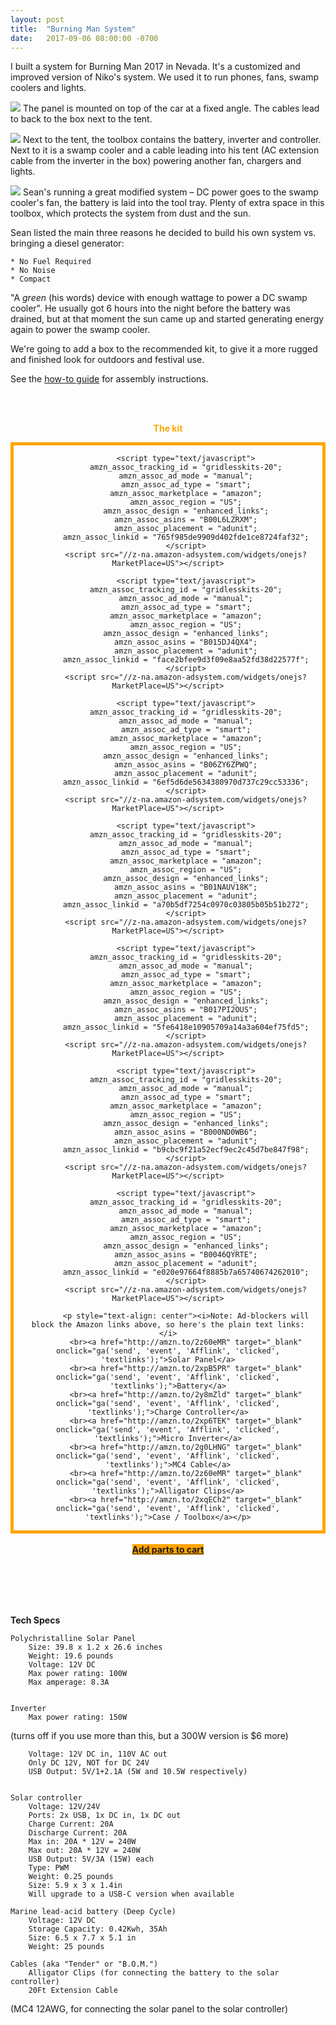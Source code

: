 ```yaml
---
layout: post
title:  "Burning Man System"
date:   2017-09-06 08:00:00 -0700
---
```


I built a system for Burning Man 2017 in Nevada. It's a customized and improved version of Niko's system. We used it to run phones, fans, swamp coolers and lights.


![](/img/sean/burningman1.JPG)
The panel is mounted on top of the car at a fixed angle. The cables lead to back to the box next to the tent.

![](/img/sean/burningman2.JPG)
Next to the tent, the toolbox contains the battery, inverter and controller. Next to it is a swamp cooler and a cable leading into his tent (AC extension cable from the inverter in the box) powering another fan, chargers and lights.

![](/img/sean/burningman3.JPG)
Sean's running a great modified system – DC power goes to the swamp cooler's fan, the battery is laid into the tool tray. Plenty of extra space in this toolbox, which protects the system from dust and the sun.

Sean listed the main three reasons he decided to build his own system vs. bringing a diesel generator:

	* No Fuel Required
	* No Noise
	* Compact

"A <i>green</i> (his words) device with enough wattage to power a DC swamp cooler". He usually got 6 hours into the night before the battery was drained, but at that moment the sun came up and started generating energy again to power the swamp cooler.

We're going to add a box to the recommended kit, to give it a more rugged and finished look for outdoors and festival use.

See the <a href="2017/06/20/200-apartment-solar-system.html#how-to">how-to guide</a> for assembly instructions.




<div style="text-align: center">
<br><br>
<p style="color: orange;"><b>The kit</b></p>
<div style="border: 5px solid orange; padding-left: 15px; padding-right: 15px">      
    
			<script type="text/javascript">
            amzn_assoc_tracking_id = "gridlesskits-20";
            amzn_assoc_ad_mode = "manual";
            amzn_assoc_ad_type = "smart";
            amzn_assoc_marketplace = "amazon";
            amzn_assoc_region = "US";
            amzn_assoc_design = "enhanced_links";
            amzn_assoc_asins = "B00L6LZRXM";
            amzn_assoc_placement = "adunit";
            amzn_assoc_linkid = "765f985de9909d402fde1ce8724faf32";
            </script>
            <script src="//z-na.amazon-adsystem.com/widgets/onejs?MarketPlace=US"></script>

            <script type="text/javascript">
            amzn_assoc_tracking_id = "gridlesskits-20";
            amzn_assoc_ad_mode = "manual";
            amzn_assoc_ad_type = "smart";
            amzn_assoc_marketplace = "amazon";
            amzn_assoc_region = "US";
            amzn_assoc_design = "enhanced_links";
            amzn_assoc_asins = "B015DJ4QX4";
            amzn_assoc_placement = "adunit";
            amzn_assoc_linkid = "face2bfee9d3f09e8aa52fd38d22577f";
            </script>
            <script src="//z-na.amazon-adsystem.com/widgets/onejs?MarketPlace=US"></script>

            <script type="text/javascript">
            amzn_assoc_tracking_id = "gridlesskits-20";
            amzn_assoc_ad_mode = "manual";
            amzn_assoc_ad_type = "smart";
            amzn_assoc_marketplace = "amazon";
            amzn_assoc_region = "US";
            amzn_assoc_design = "enhanced_links";
            amzn_assoc_asins = "B06ZY6ZPWQ";
            amzn_assoc_placement = "adunit";
            amzn_assoc_linkid = "6ef5d6de5634380970d737c29cc53336";
            </script>
            <script src="//z-na.amazon-adsystem.com/widgets/onejs?MarketPlace=US"></script>

            <script type="text/javascript">
            amzn_assoc_tracking_id = "gridlesskits-20";
            amzn_assoc_ad_mode = "manual";
            amzn_assoc_ad_type = "smart";
            amzn_assoc_marketplace = "amazon";
            amzn_assoc_region = "US";
            amzn_assoc_design = "enhanced_links";
            amzn_assoc_asins = "B01NAUV18K";
            amzn_assoc_placement = "adunit";
            amzn_assoc_linkid = "a70b5df7254c0970c03805b05b51b272";
            </script>
            <script src="//z-na.amazon-adsystem.com/widgets/onejs?MarketPlace=US"></script>

            <script type="text/javascript">
            amzn_assoc_tracking_id = "gridlesskits-20";
            amzn_assoc_ad_mode = "manual";
            amzn_assoc_ad_type = "smart";
            amzn_assoc_marketplace = "amazon";
            amzn_assoc_region = "US";
            amzn_assoc_design = "enhanced_links";
            amzn_assoc_asins = "B017PI2OUS";
            amzn_assoc_placement = "adunit";
            amzn_assoc_linkid = "5fe6418e10905709a14a3a604ef75fd5";
            </script>
            <script src="//z-na.amazon-adsystem.com/widgets/onejs?MarketPlace=US"></script>

            <script type="text/javascript">
            amzn_assoc_tracking_id = "gridlesskits-20";
            amzn_assoc_ad_mode = "manual";
            amzn_assoc_ad_type = "smart";
            amzn_assoc_marketplace = "amazon";
            amzn_assoc_region = "US";
            amzn_assoc_design = "enhanced_links";
            amzn_assoc_asins = "B000ND0WB6";
            amzn_assoc_placement = "adunit";
            amzn_assoc_linkid = "b9cbc9f21a52ecf9ec2c45d7be847f98";
            </script>
            <script src="//z-na.amazon-adsystem.com/widgets/onejs?MarketPlace=US"></script>

            <script type="text/javascript">
            amzn_assoc_tracking_id = "gridlesskits-20";
            amzn_assoc_ad_mode = "manual";
            amzn_assoc_ad_type = "smart";
            amzn_assoc_marketplace = "amazon";
            amzn_assoc_region = "US";
            amzn_assoc_design = "enhanced_links";
            amzn_assoc_asins = "B0046QYRTE";
            amzn_assoc_placement = "adunit";
            amzn_assoc_linkid = "e020e97664f8885b7a65740674262010";
            </script>
            <script src="//z-na.amazon-adsystem.com/widgets/onejs?MarketPlace=US"></script>
          
            <p style="text-align: center"><i>Note: Ad-blockers will block the Amazon links above, so here's the plain text links:</i>
            <br><a href="http://amzn.to/2z60eMR" target="_blank" onclick="ga('send', 'event', 'Afflink', 'clicked', 'textlinks');">Solar Panel</a>
            <br><a href="http://amzn.to/2xpB5PR" target="_blank" onclick="ga('send', 'event', 'Afflink', 'clicked', 'textlinks');">Battery</a>
            <br><a href="http://amzn.to/2y8mZld" target="_blank" onclick="ga('send', 'event', 'Afflink', 'clicked', 'textlinks');">Charge Controller</a>
            <br><a href="http://amzn.to/2xp6TEK" target="_blank" onclick="ga('send', 'event', 'Afflink', 'clicked', 'textlinks');">Micro Inverter</a>
            <br><a href="http://amzn.to/2g0LHNG" target="_blank" onclick="ga('send', 'event', 'Afflink', 'clicked', 'textlinks');">MC4 Cable</a>
            <br><a href="http://amzn.to/2z60eMR" target="_blank" onclick="ga('send', 'event', 'Afflink', 'clicked', 'textlinks');">Alligator Clips</a>
            <br><a href="http://amzn.to/2xqECh2" target="_blank" onclick="ga('send', 'event', 'Afflink', 'clicked', 'textlinks');">Case / Toolbox</a></p>
 </div>
 <br>
<a class="btn btn-amazon" 
style="background-color: orange" 
target="_blank"
onclick="ga('send', 'event', 'Buy Button', 'clicked', 'Cart');"
href="http://www.amazon.com/gp/aws/cart/add.html?AssociateTag=gridlesskits-20&ASIN.1=B00L6LZRXM&Quantity.1=1&ASIN.2=B015DJ4QX4&Quantity.2=1&ASIN.3=B06ZY6ZPWQ&Quantity.3=1&ASIN.4=B01NAUV18K&Quantity.4=1&ASIN.5=B017PI2OUS&Quantity.5=1&ASIN.6=B000ND0WB6&Quantity.6=1&ASIN.7=B0046QYRTE&Quantity.7=1"><b>Add parts to cart</b></a>
<br><br>
</div>




<br><br><br>

<b>Tech Specs</b><a name="specs"></a>


	Polychristalline Solar Panel
		Size: 39.8 x 1.2 x 26.6 inches
		Weight: 19.6 pounds
		Voltage: 12V DC
		Max power rating: 100W
		Max amperage: 8.3A 

	
	Inverter
		Max power rating: 150W 

(turns off if you use more than this, but a 300W version is $6 more)
		
		Voltage: 12V DC in, 110V AC out
		Only DC 12V, NOT for DC 24V
		USB Output: 5V/1+2.1A (5W and 10.5W respectively)

		
	Solar controller 
		Voltage: 12V/24V
		Ports: 2x USB, 1x DC in, 1x DC out
		Charge Current: 20A
		Discharge Current: 20A
		Max in: 20A * 12V = 240W
		Max out: 20A * 12V = 240W
		USB Output: 5V/3A (15W) each
		Type: PWM
		Weight: 0.25 pounds
		Size: 5.9 x 3 x 1.4in
		Will upgrade to a USB-C version when available

	Marine lead-acid battery (Deep Cycle)
		Voltage: 12V DC
		Storage Capacity: 0.42Kwh, 35Ah
		Size: 6.5 x 7.7 x 5.1 in
		Weight: 25 pounds

	Cables (aka "Tender" or "B.O.M.")
		Alligator Clips (for connecting the battery to the solar controller)
		20Ft Extension Cable 

(MC4 12AWG, for connecting the solar panel to the solar controller)


